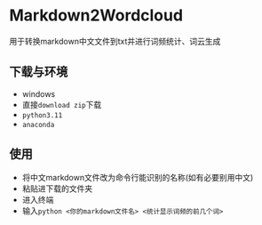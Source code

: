 # Markdown2Wordcloud
用于转换markdown中文文件到txt并进行词频统计、词云生成
## 下载与环境
- windows
- 直接```download zip```下载
- ```python3.11```
- ```anaconda```
## 使用
- 将中文markdown文件改为命令行能识别的名称(如有必要别用中文)
- 粘贴进下载的文件夹
- 进入终端
- 输入```python <你的markdown文件名> <统计显示词频的前几个词>```
